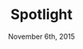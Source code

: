 ---
layout: post
title: "Spotlight"
id: 309738
date: November 6th, 2015
score: 5
category: 
- movie
- Drama
- History
- Thriller
actors: 
- Mark Ruffalo
- Michael Keaton
- Rachel McAdams
actorsImages: 
- http://image.tmdb.org/t/p/w300/isQ747u0MU8U9gdsNlPngjABclH.jpg
- http://image.tmdb.org/t/p/w300/mXqfwhO8tv2jZe7fX4bkj2HhSi6.jpg
- http://image.tmdb.org/t/p/w300/c60WxtQceDxOp7sd2iWhOqn5Y2l.jpg
overview: The true story of how The Boston Globe uncovered the massive scandal of child molestation and cover-up within the local Catholic Archdiocese, shaking the entire Catholic Church to its core.
poster: http://image.tmdb.org/t/p/w500/ngKxbvsn9Si5TYVJfi1EGAGwThU.jpg/
backdrop: http://image.tmdb.org/t/p/original/gpaOYwHCF2O5PM5sqFpfzKWuQvb.jpg
---